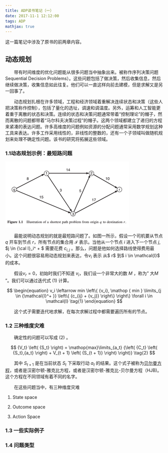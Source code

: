 ```yaml
---
title: ADP读书笔记（一）
date: 2017-11-1 12:12:00
tags: ADP
mathjax: true
---
```


这一篇笔记中涉及了原书的前两章内容。

## 动态规划

&emsp;&emsp;带有时间维度的优化问题能从很多问题当中抽象出来。被称作序列决策问题Sequential Decision Problems）。这些问题包括了做决策，然后收集信息，然后继续做决策，收集信息如此往复。他们可以一直这样向前去建模，但是求解又是另一回事了。

&emsp;&emsp;动态规划扎根在许多领域，工程和经济领域着重解决连续状态和决策（这些人把决策称作控制），包括了量化的选址，调速和调温度。另外，运筹和人工智能更着重于离散的状态和决策。连续的状态和决策问题通常带着“控制理论”的帽子，然而离散的问题都带着“马尔科夫决策过程”的帽子。这两个领域都建立了递归的方程来紧凑的表达问题。许多高维度的问题例如资源的分配问题通常采用数学规划这种工具来表达。许多工作采用线性的，非线性的整数的，还有一个子领域叫做随机规划来处理不确定性问题。该书的研究将拓展这些领域。

### 1.1动态规划示例：最短路问题

![Fig1](ADP-Note-1/Fig1.bmp)

&emsp;&emsp;最能说明动态规划的就是最短路问题了。如图一所示，假设一个司机要从节点 $q$ 开车到节点 $r$，所有节点的集合用 $\mathcal{I}$ 表示。当他从一个节点 $i$  进入下一个节点 $j$, $j \in {\cal I}_i^ + $ 需要花费 $c_{i,j}$ 。那么，问题是他如何选择路线使得费用最小。这个问题很容易用动态规划来表达，令$v_i$ 表示 从$ r$ 到$ i \in \mathcal{I}$ 的成本。

&emsp;&emsp;假设$v_r=0$，初始时我们不知道 $v_i$，我们设一个非常大的数 $M$ ，称为” 大$M$ ”。我们可以通过迭代式 $(1)$ 计算。

$$
\begin{equation}
v_i \leftarrow  min \left\{ {v_i},  \mathop { min } \limits_{j \in {\mathcal{I}^+ }}  \left\{ {c_{ij} + {v_j}} \right\} \right\} \forall i \in \mathcal{I} 
\tag{1}
\end{equation}
$$

&emsp;&emsp;这个式子需要迭代地求解，在每次求解过程中都需要遍历所有的节点。

### 1.2 三种维度灾难

&emsp;&emsp;确定性的问题可以写成 $(2)$ 。

$$
{V_t} \left( {S_t} \right) = \mathop{max}\limits_{a_t}  {\left( {C_t} \left( {S_t},{a_t} \right) + V_{t + 1} \left( {S_{t + 1}} \right)  \right)}
\tag{2}
$$

&emsp;&emsp;其中 $S_{t+1}$ 是在当前状态  $S_t$ 下采取行动 $a_t$ 的结果。这个式子被称为<u>贝尔曼方程</u>，或者是汉密尔顿-雅克比方程，或者是汉密尔顿-雅克比-贝尔曼方程（HJB)。这个方程在不同领域有着不同的名字。

&emsp;&emsp;在这些问题当中，有三种维度灾难

1. State space

2. Outcome space

3. Action Space


### 1.3 一些实际例子

### 1.4 问题类型